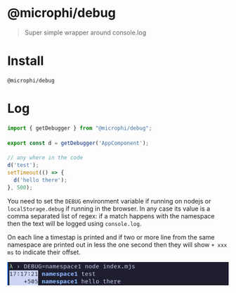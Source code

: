 # @microphi/debug

> Super simple wrapper around console.log

# Install
```
@microphi/debug
```

# Log

```javascript
import { getDebugger } from "@microphi/debug";

export const d = getDebugger('AppComponent');

// any where in the code
d('test');
setTimeout(() => {
  d('hello there');
}, 500);
```
You need to set the `DEBUG` environment variable if running on nodejs or `localStorage.debug` if running in the browser.
In any case its value is a comma separated list of regex: if a match happens with the namespace then the text will be logged using `console.log`.

On each line a timestap is printed and if two or more line from the same namespace are printed out in less the one second then they will show `+ xxx ms` to indicate their offset.

![nodejs example output](../../.github/assets/debug_nodejs_output.png)
